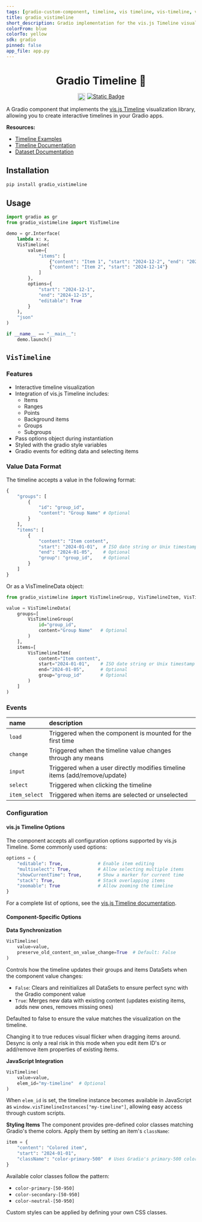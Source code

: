 ```yaml
---
tags: [gradio-custom-component, timeline, vis timeline, vis-timeline, vis.js]
title: gradio_vistimeline
short_description: Gradio implementation for the vis.js Timeline visualization library
colorFrom: blue
colorTo: yellow
sdk: gradio
pinned: false
app_file: app.py
---
```

<h1 style='text-align: center; margin-bottom: 1rem'> Gradio Timeline 📅 </h1>

<div style="display: flex; flex-direction: row; justify-content: center">
<img style="display: block; padding-right: 5px; height: 20px;" alt="Static Badge" src="https://img.shields.io/pypi/v/gradio_vistimeline">
<a href="https://github.com/Yelorix/gradio-vistimeline" target="_blank"><img alt="Static Badge" src="https://img.shields.io/badge/github-white?logo=github&logoColor=black"></a>
</div>

A Gradio component that implements the [vis.js Timeline](https://github.com/visjs/vis-timeline) visualization library, allowing you to create interactive timelines in your Gradio apps.

**Resources:**
- [Timeline Examples](https://visjs.github.io/vis-timeline/examples/timeline/)
- [Timeline Documentation](https://visjs.github.io/vis-timeline/docs/timeline/)
- [Dataset Documentation](https://visjs.github.io/vis-data/data/dataset.html)

## Installation

```bash
pip install gradio_vistimeline
```

## Usage

```python
import gradio as gr
from gradio_vistimeline import VisTimeline

demo = gr.Interface(
    lambda x: x,
    VisTimeline(
        value={
            "items": [
                {"content": "Item 1", "start": "2024-12-2", "end": "2024-12-10"},
                {"content": "Item 2", "start": "2024-12-14"}
            ]
        },
        options={
            "start": "2024-12-1",
            "end": "2024-12-15",
            "editable": True
        }
    ),
    "json"
)

if __name__ == "__main__":
    demo.launch()
```

## `VisTimeline`

### Features

- Interactive timeline visualization
- Integration of vis.js Timeline includes:
    - Items
    - Ranges
    - Points
    - Background items
    - Groups
    - Subgroups
- Pass options object during instantiation
- Styled with the gradio style variables
- Gradio events for editing data and selecting items

### Value Data Format

The timeline accepts a value in the following format:

```python
{
    "groups": [
        {
            "id": "group_id", 
            "content": "Group Name" # Optional
        }
    ],
    "items": [
        {
            "content": "Item content",
            "start": "2024-01-01",  # ISO date string or Unix timestamp
            "end": "2024-01-05",    # Optional
            "group": "group_id",    # Optional
        }
    ]
}
```

Or as a VisTimelineData object:

```python
from gradio_vistimeline import VisTimelineGroup, VisTimelineItem, VisTimelineData

value = VisTimelineData(
    groups=[
        VisTimelineGroup(
            id="group_id", 
            content="Group Name"   # Optional
        )
    ],
    items=[
        VisTimelineItem(
            content="Item content",
            start="2024-01-01",    # ISO date string or Unix timestamp
            end="2024-01-05",      # Optional
            group="group_id"       # Optional
        )
    ]
)
```

### Events

| name | description |
|:-----|:------------|
| `load` | Triggered when the component is mounted for the first time |
| `change` | Triggered when the timeline value changes through any means |
| `input` | Triggered when a user directly modifies timeline items (add/remove/update) |
| `select` | Triggered when clicking the timeline |
| `item_select` | Triggered when items are selected or unselected |

### Configuration

#### vis.js Timeline Options

The component accepts all configuration options supported by vis.js Timeline. Some commonly used options:

```python
options = {
    "editable": True,             # Enable item editing
    "multiselect": True,          # Allow selecting multiple items
    "showCurrentTime": True,      # Show a marker for current time
    "stack": True,                # Stack overlapping items
    "zoomable": True              # Allow zooming the timeline
}
```

For a complete list of options, see the [vis.js Timeline documentation](https://visjs.github.io/vis-timeline/docs/timeline/).

#### Component-Specific Options

**Data Synchronization**
```python
VisTimeline(
    value=value,
    preserve_old_content_on_value_change=True  # Default: False
)
```
Controls how the timeline updates their groups and items DataSets when the component value changes:
- `False`: Clears and reinitializes all DataSets to ensure perfect sync with the Gradio component value
- `True`: Merges new data with existing content (updates existing items, adds new ones, removes missing ones)

Defaulted to false to ensure the value matches the visualization on the timeline.

Changing it to true reduces visual flicker when dragging items around. 
Desync is only a real risk in this mode when you edit item ID's or add/remove item properties of existing items.

**JavaScript Integration**
```python
VisTimeline(
    value=value,
    elem_id="my-timeline"  # Optional
)
```
When `elem_id` is set, the timeline instance becomes available in JavaScript as `window.visTimelineInstances["my-timeline"]`, allowing easy access through custom scripts.

**Styling Items**
The component provides pre-defined color classes matching Gradio's theme colors. Apply them by setting an item's `className`:

```python
item = {
    "content": "Colored item",
    "start": "2024-01-01",
    "className": "color-primary-500"  # Uses Gradio's primary-500 color
}
```

Available color classes follow the pattern:
- `color-primary-[50-950]`
- `color-secondary-[50-950]`
- `color-neutral-[50-950]`

Custom styles can be applied by defining your own CSS classes.
